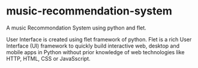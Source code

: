# music-recommendation-system
A music Recommondation System using python and flet.

User Interface is created using flet framework of python.
Flet is a rich User Interface (UI) framework to quickly build interactive web, desktop and mobile apps in Python without prior knowledge of
web technologies like HTTP, HTML, CSS or JavaSscript.


